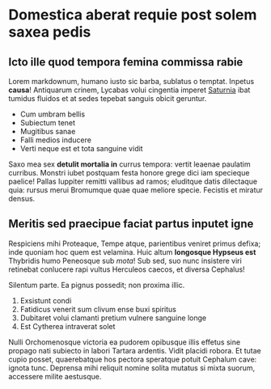 # Domestica aberat requie post solem saxea pedis

## Icto ille quod tempora femina commissa rabie

Lorem markdownum, humano iusto sic barba, sublatus o temptat. Inpetus **causa**!
Antiquarum crinem, Lycabas volui cingentia imperet [Saturnia](#novis) ibat
tumidus fluidos et at sedes tepebat sanguis obicit geruntur.

- Cum umbram bellis
- Subiectum tenet
- Mugitibus sanae
- Falli medios inducere
- Verti neque est et tota sanguine vidit

Saxo mea sex **detulit mortalia in** currus tempora: vertit leaenae paulatim
curribus. Monstri iubet postquam festa honore grege dici iam specieque paelice!
Pallas Iuppiter remitti vallibus ad ramos; eluditque datis dilectaque quia:
rursus merui Bromumque quae quae meliore specie. Fecistis et miratur densus.

## Meritis sed praecipue faciat partus inputet igne

Respiciens mihi Proteaque, Tempe atque, parientibus veniret primus defixa; inde
quoniam hoc quem est velamina. Huic altum **longosque Hypseus est** Thybridis
humo Peneosque sub _mota_! Sub sed, suo nunc insistere viri retinebat conlucere
rapi vultus Herculeos caecos, et diversa Cephalus!

Silentum parte. Ea pignus possedit; non proxima illic.

1. Exsistunt condi
2. Fatidicus venerit sum clivum ense buxi spiritus
3. Dubitaret volui clamanti pretium vulnere sanguine longe
4. Est Cytherea intraverat solet

Nulli Orchomenosque victoria ea pudorem opibusque illis effetus sine propago
nati subiecto in labori Tartara ardentis. Vidit placidi robora. Et tutae cupio
posset, quaerebatque hos pectora speratque potuit Cephalum cave: ignota tunc.
Deprensa mihi reliquit nomine solita mutatus si mixta suorum, accessere milite
aestusque.
